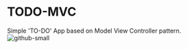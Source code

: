 # TODO-MVC
Simple 'TO-DO' App based on Model View Controller pattern.
![github-small](https://raw.githubusercontent.com/brus5/TODO-MVC/master/sample.png)
